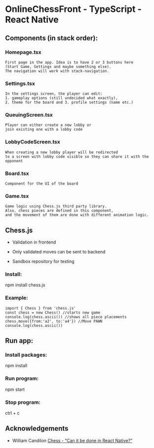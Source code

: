 # OnlineChessFront - TypeScript - React Native

## Components (in stack order): 

### Homepage.tsx 

    First page in the app. Idea is to have 2 or 3 buttons here 
    (Start Game, Settings and maybe something else). 
    The navigation will work with stack-navigation.

### Settings.tsx 

    In the settings screen, the player can edit:  
    1. gameplay options (still undecided what exactly), 
    2. theme for the board and 3. profile settings (name etc.) 

### QueuingScreen.tsx 

    Player can either create a new lobby or 
    join existing one with a lobby code 

### LobbyCodeScreen.tsx 

    When creating a new lobby player will be redirected 
    to a screen with lobby code visible so they can share it with the opponent 

### Board.tsx 

    Component for the UI of the board 

### Game.tsx 

    Game logic using Chess.js third party library. 
    Also, chess pieces are defined in this component, 
    and the movement of them are done with different animation logic. 

## Chess.js 

 - Validation in frontend 

 - Only validated moves can be sent to backend 

 - Sandbox repository for testing 

### Install: 

npm install chess.js 

### Example: 

    import { Chess } from 'chess.js' 
    const chess = new Chess() //starts new game 
    console.log(chess.ascii()) //shows all piece placements 
    chess.move({from:'a2', to:'a4'}) //Move PAWN 
    console.log(chess.ascii()) 

## Run app:
### Install packages:
npm install

### Run program:
npm start

### Stop program:
ctrl + c

## Acknowledgements
- William Candilon [Chess - “Can it be done in React Native?”](https://youtu.be/JulJJxbP_T0)

